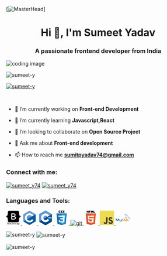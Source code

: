 [![MasterHead]( https://1.bp.blogspot.com/-7rEgVqxtC-U/WS2jxCPfIzI/AAAAAAAAAJM/bMBKeJ1JtUchZ8ginmy2B1VhkJnn_X4WACLcB/s1600/banner-web-development.png)]
<h1 align="center">Hi 👋, I'm Sumeet Yadav</h1>
<h3 align="center">A passionate frontend developer from India</h3>
<img src="https://fiverr-res.cloudinary.com/images/q_auto,f_auto/gigs/160865305/original/5051d5b50165ae7db71b27b72324770e9f7a3e0e/build-a-python-project-for-you.jpg" alt=" coding image" align:"right" width:"400px">

<p align="left"> <img src="https://komarev.com/ghpvc/?username=sumeet-y&label=Profile%20views&color=0e75b6&style=flat" alt="sumeet-y" /> </p>

<p align="left"> <a href="https://github.com/ryo-ma/github-profile-trophy"><img src="https://github-profile-trophy.vercel.app/?username=sumeet-y" alt="sumeet-y" /></a> </p>

<p align="left"> <a href="https://twitter.com/" target="blank"><img src="https://img.shields.io/twitter/follow/?logo=twitter&style=for-the-badge" alt="" /></a> </p>

- 🔭 I’m currently working on **Front-end Development**

- 🌱 I’m currently learning **Javascript,React**

- 👯 I’m looking to collaborate on **Open Source Project**

- 💬 Ask me about **Front-end development**

- 📫 How to reach me **sumitpyadav74@gmail.com**

<h3 align="left">Connect with me:</h3>
<p align="left">
<a href="https://instagram.com/sumeet_y74" target="blank"><img align="center" src="https://raw.githubusercontent.com/rahuldkjain/github-profile-readme-generator/master/src/images/icons/Social/instagram.svg" alt="sumeet_y74" height="30" width="40" /></a>
<a href="https://www.codechef.com/users/sumeet_y74" target="blank"><img align="center" src="https://cdn.jsdelivr.net/npm/simple-icons@3.1.0/icons/codechef.svg" alt="sumeet_y74" height="30" width="40" /></a>
</p>

<h3 align="left">Languages and Tools:</h3>
<p align="left"> <a href="https://getbootstrap.com" target="_blank" rel="noreferrer"> <img src="https://raw.githubusercontent.com/devicons/devicon/master/icons/bootstrap/bootstrap-plain-wordmark.svg" alt="bootstrap" width="40" height="40"/> </a> <a href="https://www.cprogramming.com/" target="_blank" rel="noreferrer"> <img src="https://raw.githubusercontent.com/devicons/devicon/master/icons/c/c-original.svg" alt="c" width="40" height="40"/> </a> <a href="https://www.w3schools.com/cpp/" target="_blank" rel="noreferrer"> <img src="https://raw.githubusercontent.com/devicons/devicon/master/icons/cplusplus/cplusplus-original.svg" alt="cplusplus" width="40" height="40"/> </a> <a href="https://www.w3schools.com/css/" target="_blank" rel="noreferrer"> <img src="https://raw.githubusercontent.com/devicons/devicon/master/icons/css3/css3-original-wordmark.svg" alt="css3" width="40" height="40"/> </a> <a href="https://git-scm.com/" target="_blank" rel="noreferrer"> <img src="https://www.vectorlogo.zone/logos/git-scm/git-scm-icon.svg" alt="git" width="40" height="40"/> </a> <a href="https://www.w3.org/html/" target="_blank" rel="noreferrer"> <img src="https://raw.githubusercontent.com/devicons/devicon/master/icons/html5/html5-original-wordmark.svg" alt="html5" width="40" height="40"/> </a> <a href="https://developer.mozilla.org/en-US/docs/Web/JavaScript" target="_blank" rel="noreferrer"> <img src="https://raw.githubusercontent.com/devicons/devicon/master/icons/javascript/javascript-original.svg" alt="javascript" width="40" height="40"/> </a> <a href="https://www.mysql.com/" target="_blank" rel="noreferrer"> <img src="https://raw.githubusercontent.com/devicons/devicon/master/icons/mysql/mysql-original-wordmark.svg" alt="mysql" width="40" height="40"/> </a> </p>

<p><img align="left" src="https://github-readme-stats.vercel.app/api/top-langs?username=sumeet-y&show_icons=true&locale=en&layout=compact" alt="sumeet-y" /></p>

<p>&nbsp;<img align="center" src="https://github-readme-stats.vercel.app/api?username=sumeet-y&show_icons=true&locale=en" alt="sumeet-y" /></p>

<p><img align="center" src="https://github-readme-streak-stats.herokuapp.com/?user=sumeet-y&" alt="sumeet-y" /></p>
